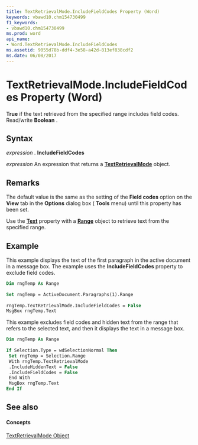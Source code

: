 ```yaml
---
title: TextRetrievalMode.IncludeFieldCodes Property (Word)
keywords: vbawd10.chm154730499
f1_keywords:
- vbawd10.chm154730499
ms.prod: word
api_name:
- Word.TextRetrievalMode.IncludeFieldCodes
ms.assetid: 9055d78b-ddf4-3e58-a42d-813ef838cdf2
ms.date: 06/08/2017
---
```



# TextRetrievalMode.IncludeFieldCodes Property (Word)

 **True** if the text retrieved from the specified range includes field codes. Read/write **Boolean** .


## Syntax

 _expression_ . **IncludeFieldCodes**

 _expression_ An expression that returns a **[TextRetrievalMode](textretrievalmode-object-word.md)** object.


## Remarks

The default value is the same as the setting of the  **Field codes** option on the **View** tab in the **Options** dialog box ( **Tools** menu) until this property has been set.

Use the  **[Text](find-text-property-word.md)** property with a **[Range](range-object-word.md)** object to retrieve text from the specified range.


## Example

This example displays the text of the first paragraph in the active document in a message box. The example uses the  **IncludeFieldCodes** property to exclude field codes.


```vb
Dim rngTemp As Range 
 
Set rngTemp = ActiveDocument.Paragraphs(1).Range 
 
rngTemp.TextRetrievalMode.IncludeFieldCodes = False 
MsgBox rngTemp.Text
```

This example excludes field codes and hidden text from the range that refers to the selected text, and then it displays the text in a message box.




```vb
Dim rngTemp As Range 
 
If Selection.Type = wdSelectionNormal Then 
 Set rngTemp = Selection.Range 
 With rngTemp.TextRetrievalMode 
 .IncludeHiddenText = False 
 .IncludeFieldCodes = False 
 End With 
 MsgBox rngTemp.Text 
End If
```


## See also


#### Concepts


[TextRetrievalMode Object](textretrievalmode-object-word.md)

